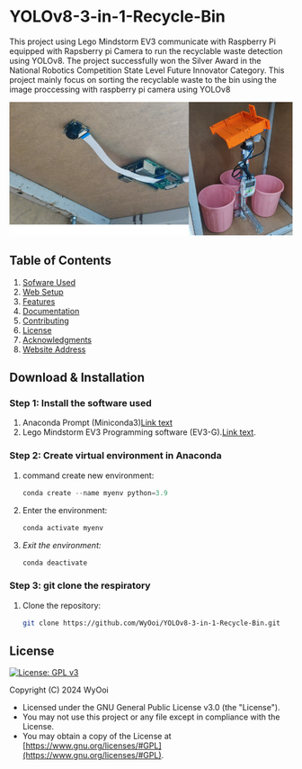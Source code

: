 # YOLOv8-3-in-1-Recycle-Bin
This project using Lego Mindstorm EV3 communicate with Raspberry Pi equipped with Rapsberry pi Camera to run the recyclable waste detection using YOLOv8. The project successfully won the Silver Award in the National Robotics Competition State Level Future Innovator Category. This project mainly focus on sorting the recyclable waste to the bin using the image proccessing with raspberry pi camera using YOLOv8

<div align="center">
   <img src="pic/Png1.png" alt="png">
</div>

## Table of Contents
1. [Sofware Used](#Software_Used)
2. [Web Setup](#Web_Setup)
3. [Features](#features)
4. [Documentation](#documentation)
5. [Contributing](#contributing)
6. [License](#license)
7. [Acknowledgments](#acknowledgments)
8. [Website Address](#Website_address)

## Download & Installation

### Step 1: Install the software used
1. Anaconda Prompt (Miniconda3)[Link text](https://www.anaconda.com/download)
2. Lego Mindstorm EV3 Programming software (EV3-G).[Link text](https://education.lego.com/en-us/downloads/retiredproducts/mindstorms-ev3-lab/software/).

### Step 2: Create virtual environment in Anaconda
1. command create new environment:
   ```python
   conda create --name myenv python=3.9

2. Enter the environment:
   ```python
   conda activate myenv

3. *Exit the environment:*
   ```python
   conda deactivate

### Step 3: git clone the respiratory
1. Clone the repository:
   ```bash
   git clone https://github.com/WyOoi/YOLOv8-3-in-1-Recycle-Bin.git

## License
[![License: GPL v3](https://img.shields.io/badge/License-GPLv3-blue.svg)](https://www.gnu.org/licenses/gpl-3.0)

Copyright (C) 2024 WyOoi
-   Licensed under the GNU General Public License v3.0 (the "License").
-   You may not use this project or any file except in compliance with the License.
-   You may obtain a copy of the License at [https://www.gnu.org/licenses/#GPL](https://www.gnu.org/licenses/#GPL).

